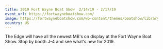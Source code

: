 ```yaml
---
title: 2019 Fort Wayne Boat Show  2/14/19 - 2/17/19
event_url: https://fortwayneboatshow.com/
image: https://fortwayneboatshow.com/wp-content/themes/boatshow/library/images/fwbs-logo-header.png
country: US
---
```

The Edge will have all the newest MB's on display at the Fort Wayne Boat Show.  Stop by booth J-4 and see what's new for 2019.
